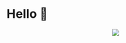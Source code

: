 # Hello 👋

<p align="center">
  <img src="https://github-readme-stats.vercel.app/api?username=4ly-a&show_icons=true&theme=tokyonight"/>
</p>

